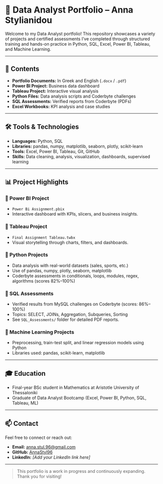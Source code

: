
# 💼 Data Analyst Portfolio – Anna Stylianidou

Welcome to my Data Analyst portfolio! This repository showcases a variety of projects and certified assessments I've completed through structured training and hands-on practice in Python, SQL, Excel, Power BI, Tableau, and Machine Learning.

---

## 📂 Contents

- **Portfolio Documents:** In Greek and English (`.docx` / `.pdf`)
- **Power BI Project:** Business data dashboard
- **Tableau Project:** Interactive visual analysis
- **Python Files:** Data analysis scripts and Coderbyte challenges
- **SQL Assessments:** Verified reports from Coderbyte (PDFs)
- **Excel Workbooks:** KPI analysis and case studies

---

## 🛠️ Tools & Technologies

- **Languages:** Python, SQL
- **Libraries:** pandas, numpy, matplotlib, seaborn, plotly, scikit-learn
- **Tools:** Excel, Power BI, Tableau, Git, GitHub
- **Skills:** Data cleaning, analysis, visualization, dashboards, supervised learning

---

## 📊 Project Highlights

### 🔹 Power BI Project
- `Power Bi Assignment.pbix`
- Interactive dashboard with KPIs, slicers, and business insights.

### 🔹 Tableau Project
- `Final Assignment Tableau.twbx`
- Visual storytelling through charts, filters, and dashboards.

### 🔹 Python Projects
- Data analysis with real-world datasets (sales, sports, etc.)
- Use of pandas, numpy, plotly, seaborn, matplotlib
- Coderbyte assessments in conditionals, loops, modules, regex, algorithms (scores 82%–100%)

### 🔹 SQL Assessments
- Verified results from MySQL challenges on Coderbyte (scores: 86%–100%)
- Topics: SELECT, JOINs, Aggregation, Subqueries, Sorting
- See `SQL_Assessments/` folder for detailed PDF reports.

### 🔹 Machine Learning Projects
- Preprocessing, train-test split, and linear regression models using Python
- Libraries used: pandas, scikit-learn, matplotlib

---

## 🎓 Education

- Final-year BSc student in Mathematics at Aristotle University of Thessaloniki
- Graduate of Data Analyst Bootcamp (Excel, Power BI, Python, SQL, Tableau, ML)

---

## 📫 Contact

Feel free to connect or reach out:
- **Email:** anna.stul.96@gmail.com
- **GitHub:** [AnnaStyl96](https://github.com/AnnaStyl96)
- **LinkedIn:** *[Add your LinkedIn link here]*

---

> This portfolio is a work in progress and continuously expanding. Thank you for visiting!
